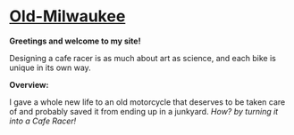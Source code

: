 # [Old-Milwaukee](https://kartik4042.github.io/Old-Milwaukee/)

**Greetings and welcome to my site!** 

Designing a cafe racer is as much about art as science, and each bike is unique in its own way.

**Overview:**

I gave a whole new life to an old motorcycle that deserves to be taken care of and probably saved it from ending up in a junkyard. 
_How? by turning it into a Cafe Racer!_

